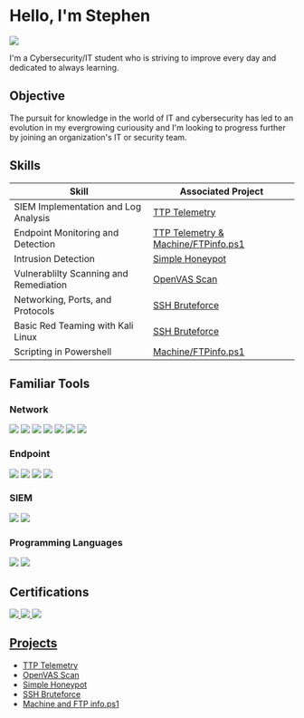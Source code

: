 # Hello, I'm Stephen
<a href="https://www.linkedin.com/in/stephen-jones-b11a81301/"><img src="https://img.shields.io/badge/-LinkedIn-0072b1?&style=for-the-badge&logo=linkedin&logoColor=white" /></a>

I'm a Cybersecurity/IT student who is striving to improve every day and dedicated to always learning.

## Objective

The pursuit for knowledge in the world of IT and cybersecurity has led to an evolution in my evergrowing curiousity and I'm looking to progress further by joining an organization's IT or security team.

## Skills

| Skill                                         | Associated Project         |
|-----------------------------------------------|----------------------------|
| SIEM Implementation and Log Analysis          | <a href="https://github.com/Cyber-ic5/TTP-Telemetry">TTP Telemetry</a>|
| Endpoint Monitoring and Detection | <a href="https://github.com/Cyber-ic5/TTP-Telemetry">TTP Telemetry & Machine/FTPinfo.ps1</a>|
| Intrusion Detection        |  <a href="https://github.com/Cyber-ic5/Simple-Honeypot">Simple Honeypot</a>|
| Vulnerablilty Scanning and Remediation     |<a href="https://github.com/Cyber-ic5/OpenVAS-Scan">OpenVAS Scan</a>|
| Networking, Ports, and Protocols               | <a href="https://github.com/Cyber-ic5/SSH-Bruteforce">SSH Bruteforce</a>|
| Basic Red Teaming with Kali Linux   |   <a href="https://github.com/Cyber-ic5/SSH-Bruteforce">SSH Bruteforce</a> |
| Scripting in Powershell         |        <a href="https://github.com/Cyber-ic5/Machine-and-FTP-info.ps1">Machine/FTPinfo.ps1</a> |
                                                                 

## Familiar Tools


### Network
<div>
    <img src="https://img.shields.io/badge/-Snort-339933?&style=for-the-badge&logo=Snort&logoColor=white&color=pink" />
    <img src="https://img.shields.io/badge/-Suricata-FFA500?&style=for-the-badge&logo=Suricata&logoColor=white&color=orange" />
    <img src="https://img.shields.io/badge/-Wireshark-1679A7?&style=for-the-badge&logo=Wireshark&logoColor=white" />
    <img src="https://img.shields.io/badge/-tcpdump-4cb749?&style=for-the-badge&logo=tcpdump&logoColor=white" />
    <img src="https://img.shields.io/badge/-NetworkMiner-000000?&style=for-the-badge&logo=NetworkMiner&logoColor=white" />
    <img src="https://img.shields.io/badge/-Nessus-339933?&style=for-the-badge&logo=Nessus&logoColor=white&color=purple" />
    <img src="https://img.shields.io/badge/-OpenVAS-2C97D1?&style=for-the-badge&logo=OpenVAS&logoColor=white&color=green" />


</div>

### Endpoint
<div>
    <img src="https://img.shields.io/badge/-Microsoft_Defender_for_Endpoint-00A4EF?&style=for-the-badge&logo=Microsoft&logoColor=white" />
    <img src="https://img.shields.io/badge/-Sysmon-003366?&style=for-the-badge&logo=Sysmon&logoColor=white" />
    <img src="https://img.shields.io/badge/-Redline-FF0000?&style=for-the-badge&logo=Redline&logoColor=white" />
    <img src="https://img.shields.io/badge/-PowerShell-5391FE?style=for-the-badge&logo=PowerShell&logoColor=white&color=blue" />
</div>

### SIEM
<div>
    <img src="https://img.shields.io/badge/-Splunk-000000?&style=for-the-badge&logo=Splunk&logoColor=white" />
    <img src="https://img.shields.io/badge/-Elastic-005571?&style=for-the-badge&logo=Elastic&logoColor=white" />
</div>

### Programming Languages
<div>
    <img src="https://img.shields.io/badge/-Python-3776AB?&style=for-the-badge&logo=Python&logoColor=white&color=yellow" />
    <img src="https://img.shields.io/badge/-PowerShell-5391FE?style=for-the-badge&logo=PowerShell&logoColor=white&color=blue" />


## Certifications
<div>
<a href="https://certs.ine.com/8120f827-f47b-4d59-91ed-eb903f1fb04a#gs.9zh19e"><img src="https://img.shields.io/badge/-INE%20Certified%20Incident%20Responder-red?&style=for-the-badge&logo=INE&logoColor=white" />
<a href="https://certs.ine.com/a80f395f-e1cc-4b3f-83fb-5a942afb507a#gs.9zh0k4"><img src="https://img.shields.io/badge/-INE%20Enterprise%20Defense%20Administrator-blue?&style=for-the-badge&logo=INE&logoColor=white" />
<a href="https://www.coursera.org/account/accomplishments/specialization/S824ATMLP3LV"><img src="https://img.shields.io/badge/-Google%20Cybersecurity%20Specialization-green?&style=for-the-badge&logo=google&logoColor=white" />
</div>

## Projects
- <a href="https://github.com/Cyber-ic5/TTP-Telemetry">TTP Telemetry</a>
- <a href="https://github.com/Cyber-ic5/OpenVAS-Scan">OpenVAS Scan</a>
- <a href="https://github.com/Cyber-ic5/Simple-Honeypot">Simple Honeypot</a>
- <a href="https://github.com/Cyber-ic5/SSH-Bruteforce">SSH Bruteforce</a>
- <a href="https://github.com/Cyber-ic5/Machine-and-FTP-info.ps1">Machine and FTP info.ps1</a>
